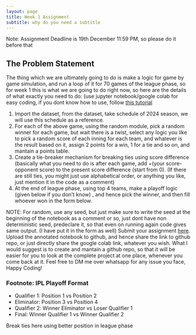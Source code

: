 ```yaml
---
layout: page
title: Week 1 Assignment
subtitle: why do you need a subtitle
---
```

Note: Assignment Deadline is 19th December 11:59 PM, so please do it before that
## The Problem Statement
The thing which we are ultimately going to do is make a logic for game by game simulation, and run a loop of it for 70 games of the league phase, so for week 1 this is what we are going to do right now, so here are the details of what exactly you need to do: (use jupyter notebook/google colab for easy coding, if you dont know how to use, follow [this tutorial](https://www.youtube.com/watch?v=5pf0_bpNbkw)
1. Import the dataset, from the dataset, take schedule of 2024 season, we will use this schedule as a reference.
2. For each of the above game, using the random module, pick a random winner for each game, but wait there is a twist, select any logic you like to pick a random score of each inning for each team, and whatever is the result based on it, assign 2 points for a win, 1 for a tie and so on, and mantain a points table.
3. Create a tie-breaker mechanism for breaking ties using score difference (basically what you need to do is after each game, add +(your score-opponent score) to the present score difference (start from 0). (If there are still ties, you might just use alphabetical order, or anything you like, just mention it in the code as a comment)
4. At the end of league phase, using top 4 teams, make a playoff logic (given below if you don't know) , and hence pick the winner, and then fill whoever won in the form below.

NOTE: For random, use any seed, but just make sure to write the seed at the beginning of the notebook as a comment or so, just dont have non deterministic seed, predeclare it, so that even on running again code gives same output. (I have put it in the form as well)
Submit your assignment [here](https://forms.gle/wmLKH8JGTd5bmt5s6). Upload the annotated notebook to github, and hence share the link to github repo, or just directly share the google colab link, whatever you wish. What I would suggest is to create and mantain a github repo, so that it will be easier for you to look at the complete project at one place, whenever you come back at it.
Feel free to DM me over whatsapp for any issue you face, Happy Coding!

### Footnote: IPL Playoff Format
- Qualifier 1: Position 1 vs Position 2
- Eliminator: Position 3 vs Position 4
- Qualifier 2: Winner Eliminator vs Loser Qualifier 1
- Final: Winner Qualifier 1 vs Winner Qualifier 2

Break ties here using better position in league phase
